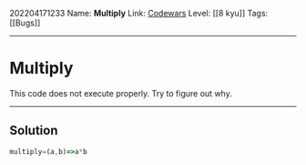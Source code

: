 202204171233
Name: **Multiply**
Link: [Codewars](https://www.codewars.com/kata/50654ddff44f800200000004)
Level:  [[8 kyu]]
Tags: [[Bugs]]

---

# Multiply

This code does not execute properly. Try to figure out why.

---

## Solution

``` javascript
multiply=(a,b)=>a*b
```
